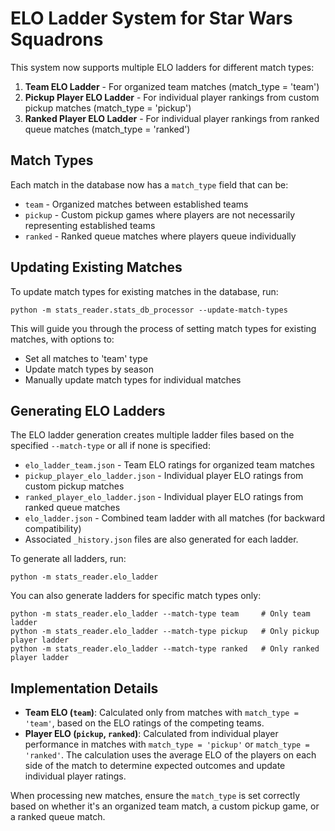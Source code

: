 # ELO Ladder System for Star Wars Squadrons

This system now supports multiple ELO ladders for different match types:

1.  **Team ELO Ladder** - For organized team matches (match_type = 'team')
2.  **Pickup Player ELO Ladder** - For individual player rankings from custom pickup matches (match_type = 'pickup')
3.  **Ranked Player ELO Ladder** - For individual player rankings from ranked queue matches (match_type = 'ranked')

## Match Types

Each match in the database now has a `match_type` field that can be:
- `team` - Organized matches between established teams
- `pickup` - Custom pickup games where players are not necessarily representing established teams
- `ranked` - Ranked queue matches where players queue individually

## Updating Existing Matches

To update match types for existing matches in the database, run:

```
python -m stats_reader.stats_db_processor --update-match-types
```

This will guide you through the process of setting match types for existing matches, with options to:
- Set all matches to 'team' type
- Update match types by season
- Manually update match types for individual matches

## Generating ELO Ladders

The ELO ladder generation creates multiple ladder files based on the specified `--match-type` or all if none is specified:

- `elo_ladder_team.json` - Team ELO ratings for organized team matches
- `pickup_player_elo_ladder.json` - Individual player ELO ratings from custom pickup matches
- `ranked_player_elo_ladder.json` - Individual player ELO ratings from ranked queue matches
- `elo_ladder.json` - Combined team ladder with all matches (for backward compatibility)
- Associated `_history.json` files are also generated for each ladder.

To generate all ladders, run:

```
python -m stats_reader.elo_ladder
```

You can also generate ladders for specific match types only:

```
python -m stats_reader.elo_ladder --match-type team     # Only team ladder
python -m stats_reader.elo_ladder --match-type pickup   # Only pickup player ladder
python -m stats_reader.elo_ladder --match-type ranked   # Only ranked player ladder
```

## Implementation Details

- **Team ELO (`team`)**: Calculated only from matches with `match_type = 'team'`, based on the ELO ratings of the competing teams.
- **Player ELO (`pickup`, `ranked`)**: Calculated from individual player performance in matches with `match_type = 'pickup'` or `match_type = 'ranked'`. The calculation uses the average ELO of the players on each side of the match to determine expected outcomes and update individual player ratings.

When processing new matches, ensure the `match_type` is set correctly based on whether it's an organized team match, a custom pickup game, or a ranked queue match.
